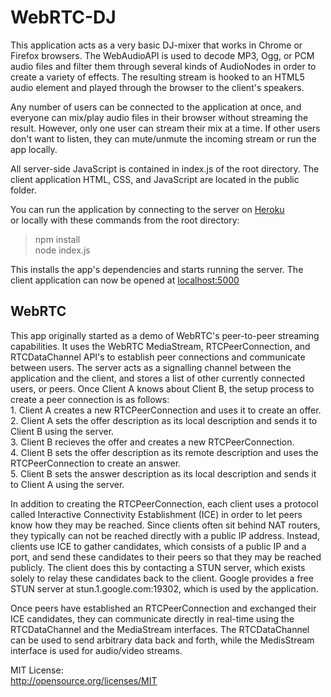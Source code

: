 # WebRTC-DJ

This application acts as a very basic DJ-mixer that works in Chrome or Firefox browsers. The WebAudioAPI is used to decode MP3, Ogg, or PCM audio files and filter them through several kinds of AudioNodes in order to create a variety of effects. The resulting stream is hooked to an HTML5 audio element and played through the browser to the client's speakers.   

Any number of users can be connected to the application at once, and everyone can mix/play audio files in their browser without streaming the result. However, only one user can stream their mix at a time. If other users don't want to listen, they can mute/unmute the incoming stream or run the app locally.  

All server-side JavaScript is contained in index.js of the root directory. The client application HTML, CSS, and JavaScript are located in the public folder.    

You can run the application by connecting to the server on [Heroku](https://webrtc-dj.herokuapp.com)     
or locally with these commands from the root directory:  
>    npm install  
>    node index.js  

This installs the app's dependencies and starts running the server. The client application can now be opened at [localhost:5000](localhost:5000)  

WebRTC 
------  
This app originally started as a demo of WebRTC's peer-to-peer streaming capabilities. It uses the WebRTC MediaStream, RTCPeerConnection, and RTCDataChannel API's to establish peer connections and communicate between users. The server acts as a signalling channel between the application and the client, and stores a list of other currently connected users, or peers. Once Client A knows about Client B, the setup process to create a peer connection is as follows:  
	1. Client A creates a new RTCPeerConnection and uses it to create an offer.  
	2. Client A sets the offer description as its local description and sends it to Client B using the server.  
	3. Client B recieves the offer and creates a new RTCPeerConnection.  
	4. Client B sets the offer description as its remote description and uses the RTCPeerConnection to create an answer.  
	5. Client B sets the answer description as its local description and sends it to Client A using the server.  

In addition to creating the RTCPeerConnection, each client uses a protocol called Interactive Connectivity Establishment (ICE) in order to let peers know how they may be reached. Since clients often sit behind NAT routers, they typically can not be reached directly with a public IP address. Instead, clients use ICE to gather candidates, which consists of a public IP and a port, and send these candidates to their peers so that they may be reached publicly. The client does this by contacting a STUN server, which exists solely to relay these candidates back to the client. Google provides a free STUN server at stun.1.google.com:19302, which is used by the application.  

Once peers have established an RTCPeerConnection and exchanged their ICE candidates, they can communicate directly in real-time using the RTCDataChannel and the MediaStream interfaces. The RTCDataChannel can be used to send arbitrary data back and forth, while the MedisStream interface is used for audio/video streams.  

MIT License:  
http://opensource.org/licenses/MIT